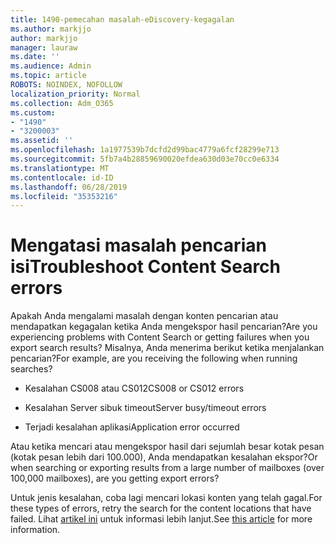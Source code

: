 ```yaml
---
title: 1490-pemecahan masalah-eDiscovery-kegagalan
ms.author: markjjo
author: markjjo
manager: lauraw
ms.date: ''
ms.audience: Admin
ms.topic: article
ROBOTS: NOINDEX, NOFOLLOW
localization_priority: Normal
ms.collection: Adm_O365
ms.custom:
- "1490"
- "3200003"
ms.assetid: ''
ms.openlocfilehash: 1a1977539b7dcfd2d99bac4779a6fcf28299e713
ms.sourcegitcommit: 5fb7a4b28859690020efdea630d03e70cc0e6334
ms.translationtype: MT
ms.contentlocale: id-ID
ms.lasthandoff: 06/28/2019
ms.locfileid: "35353216"
---
```

# <a name="troubleshoot-content-search-errors"></a><span data-ttu-id="2db55-102">Mengatasi masalah pencarian isi</span><span class="sxs-lookup"><span data-stu-id="2db55-102">Troubleshoot Content Search errors</span></span>

<span data-ttu-id="2db55-103">Apakah Anda mengalami masalah dengan konten pencarian atau mendapatkan kegagalan ketika Anda mengekspor hasil pencarian?</span><span class="sxs-lookup"><span data-stu-id="2db55-103">Are you experiencing problems with Content Search or getting failures when you export search results?</span></span>
<span data-ttu-id="2db55-104">Misalnya, Anda menerima berikut ketika menjalankan pencarian?</span><span class="sxs-lookup"><span data-stu-id="2db55-104">For example, are you receiving the following when running searches?</span></span>

- <span data-ttu-id="2db55-105">Kesalahan CS008 atau CS012</span><span class="sxs-lookup"><span data-stu-id="2db55-105">CS008 or CS012 errors</span></span>

- <span data-ttu-id="2db55-106">Kesalahan Server sibuk timeout</span><span class="sxs-lookup"><span data-stu-id="2db55-106">Server busy/timeout errors</span></span>

- <span data-ttu-id="2db55-107">Terjadi kesalahan aplikasi</span><span class="sxs-lookup"><span data-stu-id="2db55-107">Application error occurred</span></span>

<span data-ttu-id="2db55-108">Atau ketika mencari atau mengekspor hasil dari sejumlah besar kotak pesan (kotak pesan lebih dari 100.000), Anda mendapatkan kesalahan ekspor?</span><span class="sxs-lookup"><span data-stu-id="2db55-108">Or when searching or exporting results from a large number of mailboxes (over 100,000 mailboxes), are you getting export errors?</span></span>

<span data-ttu-id="2db55-109">Untuk jenis kesalahan, coba lagi mencari lokasi konten yang telah gagal.</span><span class="sxs-lookup"><span data-stu-id="2db55-109">For these types of errors, retry the search for the content locations that have failed.</span></span> <span data-ttu-id="2db55-110">Lihat [artikel ini](https://docs.microsoft.com/office365/securitycompliance/retry-failed-content-search) untuk informasi lebih lanjut.</span><span class="sxs-lookup"><span data-stu-id="2db55-110">See  [this article](https://docs.microsoft.com/office365/securitycompliance/retry-failed-content-search) for more information.</span></span>
